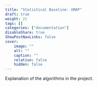 ```yaml
---
title: "Statistical Baseline: UMAP"
draft: true
weight: 21
tags: []
categories: ["documentation"]
disableShare: true
ShowPostNavLinks: false
cover:
    image: ""
    alt: ""
    caption: ""
    relative: false
    hidden: false
---
```


Explanation of the algorithms in the project.

